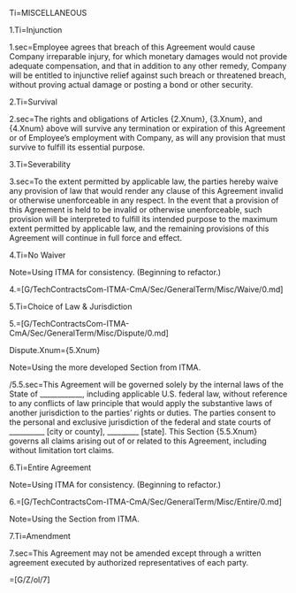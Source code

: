 Ti=MISCELLANEOUS

1.Ti=Injunction

1.sec=Employee agrees that breach of this Agreement would cause Company irreparable injury, for which monetary damages would not provide adequate compensation, and that in addition to any other remedy, Company will be entitled to injunctive relief against such breach or threatened breach, without proving actual damage or posting a bond or other security.

2.Ti=Survival

2.sec=The rights and obligations of Articles {2.Xnum}, {3.Xnum}, and {4.Xnum} above will survive any termination or expiration of this Agreement or of Employee’s employment with Company, as will any provision that must survive to fulfill its essential purpose.

3.Ti=Severability

3.sec=To the extent permitted by applicable law, the parties hereby waive any provision of law that would render any clause of this Agreement invalid or otherwise unenforceable in any respect. In the event that a provision of this Agreement is held to be invalid or otherwise unenforceable, such provision will be interpreted to fulfill its intended purpose to the maximum extent permitted by applicable law, and the remaining provisions of this Agreement will continue in full force and effect.

4.Ti=No Waiver

Note=Using ITMA for consistency.  (Beginning to refactor.)

4.=[G/TechContractsCom-ITMA-CmA/Sec/GeneralTerm/Misc/Waive/0.md]

5.Ti=Choice of Law & Jurisdiction

5.=[G/TechContractsCom-ITMA-CmA/Sec/GeneralTerm/Misc/Dispute/0.md]

Dispute.Xnum={5.Xnum}

Note=Using the more developed Section from ITMA.

/5.5.sec=This Agreement will be governed solely by the internal laws of the State of ____________, including applicable U.S. federal law, without reference to any conflicts of law principle that would apply the substantive laws of another jurisdiction to the parties’ rights or duties. The parties consent to the personal and exclusive jurisdiction of the federal and state courts of __________ [city or county], _________ [state]. This Section {5.5.Xnum} governs all claims arising out of or related to this Agreement, including without limitation tort claims.

6.Ti=Entire Agreement

Note=Using ITMA for consistency.  (Beginning to refactor.)

6.=[G/TechContractsCom-ITMA-CmA/Sec/GeneralTerm/Misc/Entire/0.md]

Note=Using the Section from ITMA.


7.Ti=Amendment

7.sec=This Agreement may not be amended except through a written agreement executed by authorized representatives of each party.

=[G/Z/ol/7]
